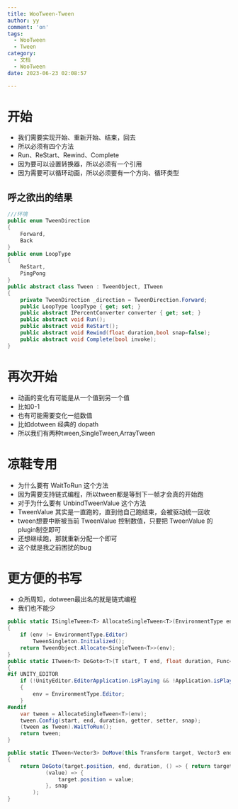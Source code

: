 ```yaml
---
title: WooTween-Tween
author: yy
comment: 'on'
tags:
  - WooTween
  - Tween
category:
  - 文档
  - WooTween
date: 2023-06-23 02:08:57

---
```

# 开始
* 我们需要实现开始、重新开始、结束，回去
* 所以必须有四个方法
* Run、ReStart、Rewind、Complete
* 因为要可以设置转换器，所以必须有一个引用
* 因为需要可以循环动画，所以必须要有一个方向、循环类型
## 呼之欲出的结果
``` csharp
///环境
public enum TweenDirection
{
    Forward,
    Back
}
public enum LoopType
{
    ReStart,
    PingPong
}
public abstract class Tween : TweenObject, ITween
{
    private TweenDirection _direction = TweenDirection.Forward;
    public LoopType loopType { get; set; }
    public abstract IPercentConverter converter { get; set; }
    public abstract void Run();
    public abstract void ReStart();
    public abstract void Rewind(float duration,bool snap=false);
    public abstract void Complete(bool invoke);
}
```
# 再次开始
* 动画的变化有可能是从一个值到另一个值
* 比如0-1
* 也有可能需要变化一组数值
* 比如dotween 经典的 dopath
* 所以我们有两种tween,SingleTween,ArrayTween
# 凉鞋专用
* 为什么要有 WaitToRun 这个方法
* 因为需要支持链式编程，所以tween都是等到下一帧才会真的开始跑
* 对于为什么要有 UnbindTweenValue 这个方法
* TweenValue 其实是一直跑的，直到他自己跑结束，会被驱动统一回收
* tween想要中断被当前 TweenValue 控制数值，只要把 TweenValue 的plugin制空即可
* 还想继续跑，那就重新分配一个即可
* 这个就是我之前困扰的bug

# 更方便的书写
* 众所周知，dotween最出名的就是链式编程
* 我们也不能少

``` csharp
public static ISingleTween<T> AllocateSingleTween<T>(EnvironmentType env)
{
    if (env != EnvironmentType.Editor)
        TweenSingleton.Initialized();
    return TweenObject.Allocate<SingleTween<T>>(env);
}
public static ITween<T> DoGoto<T>(T start, T end, float duration, Func<T> getter, Action<T> setter, bool snap, EnvironmentType env= EnvironmentType.RT)
{
#if UNITY_EDITOR
    if (!UnityEditor.EditorApplication.isPlaying && !Application.isPlaying)
    {
        env = EnvironmentType.Editor;
    }
#endif
    var tween = AllocateSingleTween<T>(env);
    tween.Config(start, end, duration, getter, setter, snap);
    (tween as Tween).WaitToRun();
    return tween;
}

public static ITween<Vector3> DoMove(this Transform target, Vector3 end, float duration, bool snap = false)
{
    return DoGoto(target.position, end, duration, () => { return target.position; },
            (value) => {
                target.position = value;
            }, snap
        );
}
```
